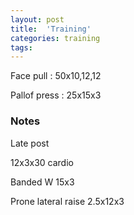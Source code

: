```yaml
---
layout: post
title:  'Training'
categories: training
tags: 
---
```


Face pull : 50x10,12,12

Pallof press  : 25x15x3

### Notes

Late post

12x3x30 cardio

Banded W 15x3

Prone lateral raise 2.5x12x3
